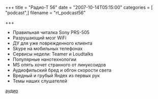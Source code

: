 +++
title = "Радио-Т 56"
date = "2007-10-14T05:15:00"
categories = [ "podcast",]
filename = "rt_podcast56"

+++

- Правильная читалка Sony PRS-505
- Разрушающий мозг WiFi
- ДУ для уже поврежденного клиента
- Skype на мобильных телефонах
- Сервисы недели: Teamer и Loudtalks
- Популярные нанотехнологии
- MS опять хочет странного от линуксоидов
- Аудиофильский бред и обгон скорости света
- Вредный и грубый Яндех из первых рук
- Темы наших слушателей

[аудио](https://cdn.radio-t.com/rt_podcast56.mp3)
<audio src="https://cdn.radio-t.com/rt_podcast56.mp3" preload="none"></audio>